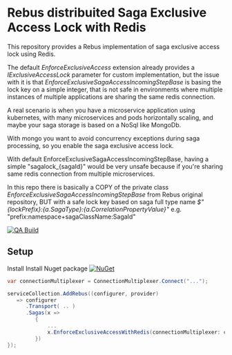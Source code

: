 # Rebus distribuited Saga Exclusive Access Lock with Redis

This repository provides a Rebus implementation of saga exclusive access lock using Redis.

The default _EnforceExclusiveAccess_ extension already provides a _IExclusiveAccessLock_ parameter for custom implementation, but the issue with it is that _EnforceExclusiveSagaAccessIncomingStepBase_ is basing the lock key on a simple integer, that is not safe in environments where multiple instances of multiple applications are sharing the same redis connection.

A real scenario is when you have a microservice application using kubernetes, with many microservices and pods horizontally scaling, and maybe your saga storage is based on a NoSql like MongoDb.

With mongo you want to avoid concurrency exceptions during saga processing, so you enable the saga exclusive access lock.

With default EnforceExclusiveSagaAccessIncomingStepBase, having a simple "sagalock_{sagaId}" would be very unsafe because if you're sharing same redis connection from multiple microservices.

In this repo there is basically a COPY of the private class _EnforceExclusiveSagaAccessIncomingStepBase_ from Rebus original repository, BUT with a safe lock key based on saga full type name _$"{lockPrefix}:{a.SagaType}:{a.CorrelationPropertyValue}"_
e.g. "prefix:namespace+sagaClassName:SagaId"

[![QA Build](https://github.com/pfab-io/RebusRedisExclusiveAccessLock/actions/workflows/dotnet.yml/badge.svg)](https://github.com/pfab-io/RebusRedisExclusiveAccessLock/actions/workflows/dotnet.yml)

## Setup
Install Install Nuget package [![NuGet](https://buildstats.info/nuget/PFabIO.Rebus.Sagas.Exclusive.Redis)](https://www.nuget.org/packages/PFabIO.Rebus.Sagas.Exclusive.Redis/ "Download PFabIO.Rebus.Sagas.Exclusive.Redis from NuGet.org")


   ```c#
   var connectionMultiplexer = ConnectionMultiplexer.Connect("...");
   
   serviceCollection.AddRebus((configurer, provider) 
      => configurer
         .Transport( .. )
         .Sagas(x =>
            {
                ...
                x.EnforceExclusiveAccessWithRedis(connectionMultiplexer: connectionMultiplexer);
            })
   });